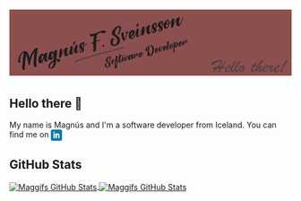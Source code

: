 # ![my header](banner.png)

## Hello there 👋

My name is Magnús and I'm a software developer from Iceland. You can find me on <a href="https://www.linkedin.com/in/magnusfsveins/"><img align="center" height="20" src="linkedin.png"></a>


## GitHub Stats
<a href="https://github.com/maggifs/maggifs">
  <img align="center" src="https://github-readme-stats.vercel.app/api/top-langs/?username=maggifs&layout=compact&theme=dracula" alt="Maggifs GitHub Stats" />
</a>
<a href="https://github.com/maggifs/maggifs">
  <img align="center" src="https://github-readme-stats.vercel.app/api?username=maggifs&show_icons=true&theme=dracula&count_private=true" alt="Maggifs GitHub Stats" />
</a>

<!--
**maggifs/maggifs** is a ✨ _special_ ✨ repository because its `README.md` (this file) appears on your GitHub profile.

Here are some ideas to get you started:

- 🔭 I’m currently working on ...
- 🌱 I’m currently learning ...
- 👯 I’m looking to collaborate on ...
- 🤔 I’m looking for help with ...
- 💬 Ask me about ...
- 📫 How to reach me: ...
- 😄 Pronouns: ...
- ⚡ Fun fact: ...
-->
